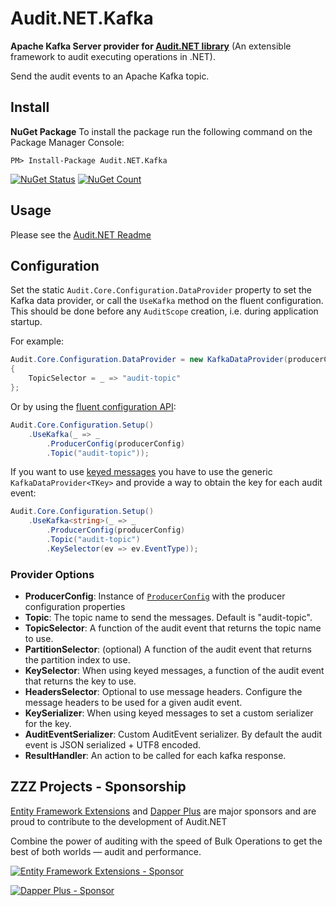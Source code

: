 ﻿# Audit.NET.Kafka
**Apache Kafka Server provider for [Audit.NET library](https://github.com/thepirat000/Audit.NET)** (An extensible framework to audit executing operations in .NET).

Send the audit events to an Apache Kafka topic.

## Install

**NuGet Package** 
To install the package run the following command on the Package Manager Console:

```
PM> Install-Package Audit.NET.Kafka
```

[![NuGet Status](https://img.shields.io/nuget/v/Audit.NET.Kafka.svg?style=flat)](https://www.nuget.org/packages/Audit.NET.Kafka/)
[![NuGet Count](https://img.shields.io/nuget/dt/Audit.NET.Kafka.svg)](https://www.nuget.org/packages/Audit.NET.Kafka/)

## Usage
Please see the [Audit.NET Readme](https://github.com/thepirat000/Audit.NET#usage)

## Configuration
Set the static `Audit.Core.Configuration.DataProvider` property to set the Kafka data provider, or call the `UseKafka` method on the fluent configuration. This should be done before any `AuditScope` creation, i.e. during application startup.

For example:
```c#
Audit.Core.Configuration.DataProvider = new KafkaDataProvider(producerConfig)
{
    TopicSelector = _ => "audit-topic"
};
```

Or by using the [fluent configuration API](https://github.com/thepirat000/Audit.NET#configuration-fluent-api):
```c#
Audit.Core.Configuration.Setup()
    .UseKafka(_ => _
        .ProducerConfig(producerConfig)
        .Topic("audit-topic"));
```

If you want to use [keyed messages](https://www.confluent.io/stream-processing-cookbook/ksql-recipes/setting-kafka-message-key/#:~:text=Kafka%20messages%20are%20key%2Fvalue,for%20query%20or%20join%20purposes.)
you have to use the generic `KafkaDataProvider<TKey>` and provide a way to obtain the key for each audit event:

```c#
Audit.Core.Configuration.Setup()
    .UseKafka<string>(_ => _
        .ProducerConfig(producerConfig)
        .Topic("audit-topic")
        .KeySelector(ev => ev.EventType));
```

### Provider Options

- **ProducerConfig**: Instance of [`ProducerConfig`](https://docs.confluent.io/5.5.0/clients/confluent-kafka-dotnet/api/Confluent.Kafka.ProducerConfig.html) with the producer configuration properties
- **Topic**: The topic name to send the messages. Default is "audit-topic".
- **TopicSelector**: A function of the audit event that returns the topic name to use.
- **PartitionSelector**: (optional) A function of the audit event that returns the partition index to use.
- **KeySelector**: When using keyed messages, a function of the audit event that returns the key to use.
- **HeadersSelector**: Optional to use message headers. Configure the message headers to be used for a given audit event.
- **KeySerializer**: When using keyed messages to set a custom serializer for the key.
- **AuditEventSerializer**: Custom AuditEvent serializer. By default the audit event is JSON serialized + UTF8 encoded.
- **ResultHandler**: An action to be called for each kafka response.

## ZZZ Projects - Sponsorship

[Entity Framework Extensions](https://entityframework-extensions.net/) and [Dapper Plus](https://dapper-plus.net/) are major sponsors and are proud to contribute to the development of Audit.NET

Combine the power of auditing with the speed of Bulk Operations to get the best of both worlds — audit and performance.

[![Entity Framework Extensions - Sponsor](https://raw.githubusercontent.com/thepirat000/Audit.NET/master/documents/entity-framework-extensions-sponsor.png)](https://entityframework-extensions.net/bulk-insert)

[![Dapper Plus - Sponsor](https://raw.githubusercontent.com/thepirat000/Audit.NET/master/documents/dapper-plus-sponsor.png)](https://dapper-plus.net/bulk-insert)